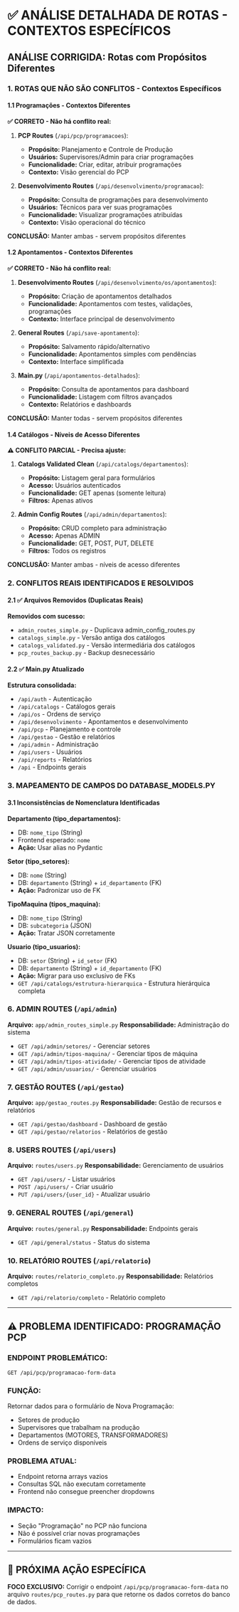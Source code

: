 # ✅ ANÁLISE DETALHADA DE ROTAS - CONTEXTOS ESPECÍFICOS

## ANÁLISE CORRIGIDA: Rotas com Propósitos Diferentes

### 1. ROTAS QUE **NÃO SÃO CONFLITOS** - Contextos Específicos

#### 1.1 Programações - Contextos Diferentes

**✅ CORRETO - Não há conflito real:**

1. **PCP Routes** (`/api/pcp/programacoes`):
   - **Propósito:** Planejamento e Controle de Produção
   - **Usuários:** Supervisores/Admin para criar programações
   - **Funcionalidade:** Criar, editar, atribuir programações
   - **Contexto:** Visão gerencial do PCP

2. **Desenvolvimento Routes** (`/api/desenvolvimento/programacao`):
   - **Propósito:** Consulta de programações para desenvolvimento
   - **Usuários:** Técnicos para ver suas programações
   - **Funcionalidade:** Visualizar programações atribuídas
   - **Contexto:** Visão operacional do técnico

**CONCLUSÃO:** Manter ambas - servem propósitos diferentes

#### 1.2 Apontamentos - Contextos Diferentes

**✅ CORRETO - Não há conflito real:**

1. **Desenvolvimento Routes** (`/api/desenvolvimento/os/apontamentos`):
   - **Propósito:** Criação de apontamentos detalhados
   - **Funcionalidade:** Apontamentos com testes, validações, programações
   - **Contexto:** Interface principal de desenvolvimento

2. **General Routes** (`/api/save-apontamento`):
   - **Propósito:** Salvamento rápido/alternativo
   - **Funcionalidade:** Apontamentos simples com pendências
   - **Contexto:** Interface simplificada

3. **Main.py** (`/api/apontamentos-detalhados`):
   - **Propósito:** Consulta de apontamentos para dashboard
   - **Funcionalidade:** Listagem com filtros avançados
   - **Contexto:** Relatórios e dashboards

**CONCLUSÃO:** Manter todas - servem propósitos diferentes

#### 1.4 Catálogos - Níveis de Acesso Diferentes

**⚠️ CONFLITO PARCIAL - Precisa ajuste:**

1. **Catalogs Validated Clean** (`/api/catalogs/departamentos`):
   - **Propósito:** Listagem geral para formulários
   - **Acesso:** Usuários autenticados
   - **Funcionalidade:** GET apenas (somente leitura)
   - **Filtros:** Apenas ativos

2. **Admin Config Routes** (`/api/admin/departamentos`):
   - **Propósito:** CRUD completo para administração
   - **Acesso:** Apenas ADMIN
   - **Funcionalidade:** GET, POST, PUT, DELETE
   - **Filtros:** Todos os registros

**CONCLUSÃO:** Manter ambas - níveis de acesso diferentes

### 2. CONFLITOS REAIS IDENTIFICADOS E RESOLVIDOS

#### 2.1 ✅ Arquivos Removidos (Duplicatas Reais)

**Removidos com sucesso:**
- `admin_routes_simple.py` - Duplicava admin_config_routes.py
- `catalogs_simple.py` - Versão antiga dos catálogos
- `catalogs_validated.py` - Versão intermediária dos catálogos
- `pcp_routes_backup.py` - Backup desnecessário

#### 2.2 ✅ Main.py Atualizado

**Estrutura consolidada:**
- `/api/auth` - Autenticação
- `/api/catalogs` - Catálogos gerais
- `/api/os` - Ordens de serviço
- `/api/desenvolvimento` - Apontamentos e desenvolvimento
- `/api/pcp` - Planejamento e controle
- `/api/gestao` - Gestão e relatórios
- `/api/admin` - Administração
- `/api/users` - Usuários
- `/api/reports` - Relatórios
- `/api` - Endpoints gerais

### 3. MAPEAMENTO DE CAMPOS DO DATABASE_MODELS.PY

#### 3.1 Inconsistências de Nomenclatura Identificadas

**Departamento (tipo_departamentos):**
- DB: `nome_tipo` (String)
- Frontend esperado: `nome`
- **Ação:** Usar alias no Pydantic

**Setor (tipo_setores):**
- DB: `nome` (String)
- DB: `departamento` (String) + `id_departamento` (FK)
- **Ação:** Padronizar uso de FK

**TipoMaquina (tipos_maquina):**
- DB: `nome_tipo` (String)
- DB: `subcategoria` (JSON)
- **Ação:** Tratar JSON corretamente

**Usuario (tipo_usuarios):**
- DB: `setor` (String) + `id_setor` (FK)
- DB: `departamento` (String) + `id_departamento` (FK)
- **Ação:** Migrar para uso exclusivo de FKs
- `GET /api/catalogs/estrutura-hierarquica` - Estrutura hierárquica completa

### 6. **ADMIN ROUTES** (`/api/admin`)
**Arquivo:** `app/admin_routes_simple.py`
**Responsabilidade:** Administração do sistema
- `GET /api/admin/setores/` - Gerenciar setores
- `GET /api/admin/tipos-maquina/` - Gerenciar tipos de máquina
- `GET /api/admin/tipos-atividade/` - Gerenciar tipos de atividade
- `GET /api/admin/usuarios/` - Gerenciar usuários

### 7. **GESTÃO ROUTES** (`/api/gestao`)
**Arquivo:** `app/gestao_routes.py`
**Responsabilidade:** Gestão de recursos e relatórios
- `GET /api/gestao/dashboard` - Dashboard de gestão
- `GET /api/gestao/relatorios` - Relatórios de gestão

### 8. **USERS ROUTES** (`/api/users`)
**Arquivo:** `routes/users.py`
**Responsabilidade:** Gerenciamento de usuários
- `GET /api/users/` - Listar usuários
- `POST /api/users/` - Criar usuário
- `PUT /api/users/{user_id}` - Atualizar usuário

### 9. **GENERAL ROUTES** (`/api/general`)
**Arquivo:** `routes/general.py`
**Responsabilidade:** Endpoints gerais
- `GET /api/general/status` - Status do sistema

### 10. **RELATÓRIO ROUTES** (`/api/relatorio`)
**Arquivo:** `routes/relatorio_completo.py`
**Responsabilidade:** Relatórios completos
- `GET /api/relatorio/completo` - Relatório completo

---

## ⚠️ PROBLEMA IDENTIFICADO: PROGRAMAÇÃO PCP

### **ENDPOINT PROBLEMÁTICO:**
`GET /api/pcp/programacao-form-data`

### **FUNÇÃO:**
Retornar dados para o formulário de Nova Programação:
- Setores de produção
- Supervisores que trabalham na produção
- Departamentos (MOTORES, TRANSFORMADORES)
- Ordens de serviço disponíveis

### **PROBLEMA ATUAL:**
- Endpoint retorna arrays vazios
- Consultas SQL não executam corretamente
- Frontend não consegue preencher dropdowns

### **IMPACTO:**
- Seção "Programação" no PCP não funciona
- Não é possível criar novas programações
- Formulários ficam vazios

---

## 🎯 PRÓXIMA AÇÃO ESPECÍFICA

**FOCO EXCLUSIVO:** Corrigir o endpoint `/api/pcp/programacao-form-data` no arquivo `routes/pcp_routes.py` para que retorne os dados corretos do banco de dados.
